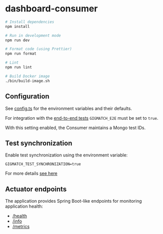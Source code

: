 # dashboard-consumer

```bash
# Install dependencies
npm install

# Run in development mode
npm run dev

# Format code (using Prettier)
npm run format

# Lint
npm run lint

# Build Docker image
./bin/build-image.sh
```

## Configuration

See [config.ts](./src/config.ts) for the environment variables and their defaults.

For integration with the [end-to-end tests](../../e2e-tests) `GIGMATCH_E2E` must be set to `true`.

With this setting enabled, the Consumer maintains a Mongo test IDs.

## Test synchronization

Enable test synchronization using the environment variable:

```
GIGMATCH_TEST_SYNCHRONIZATION=true
```

For more details [see here](../../e2e-tests/README.md)

## Actuator endpoints

The application provides Spring Boot-like endpoints for monitoring application health:

- [/health](http://localhost:3001/health)
- [/info](http://localhost:3001/info)
- [/metrics](http://localhost:3001/metrics)
